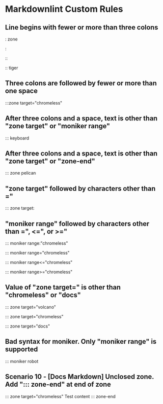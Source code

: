 # Markdownlint Custom Rules

## Line begins with fewer or more than three colons

: zone

:

::

:: tiger

## Three colons are followed by fewer or more than one space

:::zone target="chromeless"

## After three colons and a space, text is other than "zone target" or "moniker range"

::: keyboard

## After three colons and a space, text is other than "zone target" or "zone-end"

::: zone pelican

## "zone target" followed by characters other than ="

::: zone target:

## "moniker range" followed by characters other than =", <=", or >="

::: moniker range:"chromeless"

::: moniker range="chromeless"

::: moniker range<="chromeless"

::: moniker range>="chromeless"

## Value of "zone target=" is other than "chromeless" or "docs"

::: zone target="volcano"

::: zone target="chromeless"

::: zone target="docs"

## Bad syntax for moniker. Only "moniker range" is supported

::: moniker robot

## Scenario 10 - [Docs Markdown] Unclosed zone. Add "::: zone-end" at end of zone

::: zone target="chromeless"
Test content
::: zone-end

